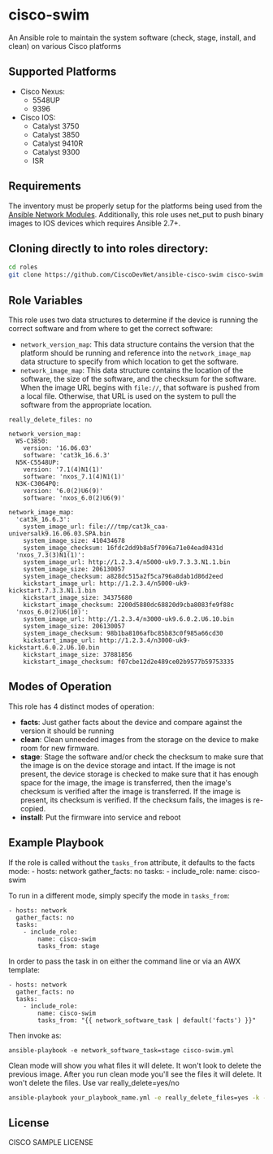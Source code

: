 # cisco-swim

An Ansible role to maintain the system software (check, stage, install, and clean) on various Cisco platforms

## Supported Platforms
* Cisco Nexus:
  * 5548UP
  * 9396
* Cisco IOS:
  * Catalyst 3750
  * Catalyst 3850
  * Catalyst 9410R
  * Catalyst 9300
  * ISR

## Requirements

The inventory must be properly setup for the platforms being used from the [Ansible Network Modules](https://docs.ansible.com/ansible/latest/network/index.html).  Additionally, this role uses net_put to push binary images to IOS devices which requires Ansible 2.7+.

## Cloning directly to into roles directory:

```bash
cd roles
git clone https://github.com/CiscoDevNet/ansible-cisco-swim cisco-swim
```

## Role Variables

This role uses two data structures to determine if the device is running the correct software and from where to get the correct software:

* `network_version_map`: This data structure contains the version that the platform should be running and reference into the `network_image_map` data structure to specify from which location to get the software.
* `network_image_map`: This data structure contains the location of the software, the size of the software, and the checksum for the software.  When the image URL begins with `file://`, that software is pushed from a local file.  Otherwise, that URL is used on the system to pull the software from the appropriate location.

```
really_delete_files: no

network_version_map:
  WS-C3850:
    version: '16.06.03'
    software: 'cat3k_16.6.3'
  N5K-C5548UP:
    version: '7.1(4)N1(1)'
    software: 'nxos_7.1(4)N1(1)'
  N3K-C3064PQ:
    version: '6.0(2)U6(9)'
    software: 'nxos_6.0(2)U6(9)'

network_image_map:
  'cat3k_16.6.3':
    system_image_url: file:///tmp/cat3k_caa-universalk9.16.06.03.SPA.bin
    system_image_size: 410434678
    system_image_checksum: 16fdc2dd9b8a5f7096a71e04ead0431d
  'nxos_7.3(3)N1(1)':
    system_image_url: http://1.2.3.4/n5000-uk9.7.3.3.N1.1.bin
    system_image_size: 206130057
    system_image_checksum: a828dc515a2f5ca796a8dab1d86d2eed
    kickstart_image_url: http://1.2.3.4/n5000-uk9-kickstart.7.3.3.N1.1.bin
    kickstart_image_size: 34375680
    kickstart_image_checksum: 2200d5880dc68820d9cba8083fe9f88c
  'nxos_6.0(2)U6(10)':
    system_image_url: http://1.2.3.4/n3000-uk9.6.0.2.U6.10.bin
    system_image_size: 206130057
    system_image_checksum: 98b1ba8106afbc85b83c0f985a66cd30
    kickstart_image_url: http://1.2.3.4/n3000-uk9-kickstart.6.0.2.U6.10.bin
    kickstart_image_size: 37881856
    kickstart_image_checksum: f07cbe12d2e489ce02b9577b59753335
```

## Modes of Operation

This role has 4 distinct modes of operation:

* **facts**: Just gather facts about the device and compare against the version it should be running
* **clean**: Clean unneeded images from the storage on the device to make room for new firmware.
* **stage**: Stage the software and/or check the checksum to make sure that the image is on the device storage and intact.  If the image is not present, the device storage is checked to make sure that it has enough space for the image, the image is transferred, then the image's checksum is verified after the image is transferred.  If the image is present, its checksum is verified.  If the checksum fails, the images is re-copied.
* **install**: Put the firmware into service and reboot

## Example Playbook

If the role is called without the `tasks_from` attribute, it defaults to the facts mode:
    - hosts: network
      gather_facts: no
      tasks:
        - include_role:
            name: cisco-swim

To run in a different mode, simply specify the mode in `tasks_from`:  

    - hosts: network
      gather_facts: no
      tasks:
        - include_role:
            name: cisco-swim
            tasks_from: stage

In order to pass the task in on either the command line or via an AWX template:

    - hosts: network
      gather_facts: no
      tasks:
        - include_role:
            name: cisco-swim
            tasks_from: "{{ network_software_task | default('facts') }}"

Then invoke as:

    ansible-playbook -e network_software_task=stage cisco-swim.yml

Clean mode will show you what files it will delete. It won't look to delete the previous image.
After you run clean mode you'll see the files it will delete. It won't delete the files.
Use var really_delete=yes/no

```bash
ansible-playbook your_playbook_name.yml -e really_delete_files=yes -k -vvv
```

## License

CISCO SAMPLE LICENSE
